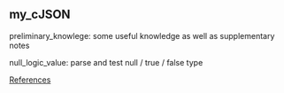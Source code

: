 ## my_cJSON

preliminary_knowlege: some useful knowledge as well as supplementary notes

null_logic_value: parse and test null / true / false type

[References](https://sourceforge.net/projects/cjson/)
